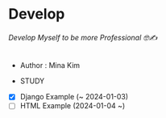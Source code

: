 # Develop
###### Develop Myself to be more Professional 🤓✍️

* Author : Mina Kim

* STUDY
- [x] Django Example (~ 2024-01-03)
- [ ] HTML Example (2024-01-04 ~)
